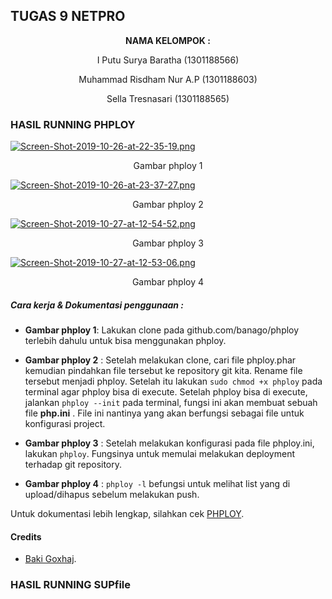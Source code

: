 ## TUGAS 9 NETPRO ##

<p align="center"
  <a><strong>  NAMA KELOMPOK :  </strong></a> 
</p>
<p align="center">
  <a>  I Putu Surya Baratha (1301188566)  </a> 
</p> 

<p align="center">
  <a>  Muhammad Risdham Nur A.P (1301188603)  </a> 
</p>

<p align="center">
  <a>  Sella Tresnasari  (1301188565)  </a> 
</p> 

### HASIL RUNNING PHPLOY ###

[![Screen-Shot-2019-10-26-at-22-35-19.png](https://i.postimg.cc/HWJSN4sL/Screen-Shot-2019-10-26-at-22-35-19.png)](https://postimg.cc/7bkMGzzv)

<p align="center">
  <a> Gambar phploy 1 </a>
</p>

[![Screen-Shot-2019-10-26-at-23-37-27.png](https://i.postimg.cc/KYqNq46L/Screen-Shot-2019-10-26-at-23-37-27.png)](https://postimg.cc/SX9CjQNN)

<p align="center">
  <a> Gambar phploy 2 </a>
</p>

[![Screen-Shot-2019-10-27-at-12-54-52.png](https://i.postimg.cc/8kxVXmMp/Screen-Shot-2019-10-27-at-12-54-52.png)](https://postimg.cc/t7dfYPBw)

<p align="center">
  <a> Gambar phploy 3 </a>
</p>

[![Screen-Shot-2019-10-27-at-12-53-06.png](https://i.postimg.cc/rpMVnw18/Screen-Shot-2019-10-27-at-12-53-06.png)](https://postimg.cc/Bj7fts7y)

<p align="center">
  <a> Gambar phploy 4 </a>
</p>

##### Cara kerja & Dokumentasi penggunaan : #####

* __Gambar phploy 1__: Lakukan clone pada github.com/banago/phploy terlebih dahulu untuk bisa menggunakan phploy. 

* __Gambar phploy 2__ : Setelah melakukan clone, cari file phploy.phar kemudian pindahkan file tersebut ke repository git kita. Rename file tersebut menjadi phploy. Setelah itu lakukan `sudo chmod +x phploy` pada terminal agar phploy bisa di execute. Setelah phploy bisa di execute, jalankan `phploy --init` pada terminal, fungsi ini akan membuat sebuah file __php.ini__ . File ini nantinya yang akan berfungsi sebagai file untuk konfigurasi project.

* __Gambar phploy 3__ : Setelah melakukan konfigurasi pada file phploy.ini, lakukan `phploy`. Fungsinya untuk memulai melakukan deployment terhadap git repository.

* __Gambar phploy 4__ : `phploy -l` befungsi untuk melihat list yang di upload/dihapus sebelum melakukan push.

Untuk dokumentasi lebih lengkap, silahkan cek [PHPLOY](https://github.com/banago/phploy).

#### Credits ####
* [Baki Goxhaj](https://github.com/banago).

### HASIL RUNNING SUPfile ###



